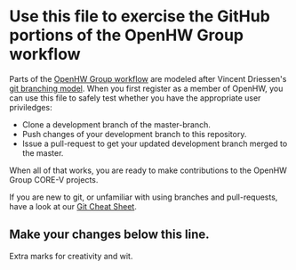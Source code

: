 # Use this file to exercise the GitHub portions of the OpenHW Group workflow

Parts of the [OpenHW Group workflow](https://github.com/openhwgroup/core-v-docs/blob/master/verif/Common/OpenHWGroup_WorkFlow.pdf)
are modeled after Vincent Driessen's [git branching model](https://nvie.com/posts/a-successful-git-branching-model/).  When
you first register as a member of OpenHW, you can use this file to safely test whether you have the appropriate user priviledges:
* Clone a development branch of the master-branch.
* Push changes of your development branch to this repository.
* Issue a pull-request to get your updated development branch merged to the master.

When all of that works, you are ready to make contributions to the OpenHW Group CORE-V projects.

If you are new to git, or unfamiliar with using branches and pull-requests, have a look at our [Git Cheat Sheet](https://github.com/openhwgroup/core-v-verif/blob/master/GitCheats.txt).

## Make your changes below this line.
Extra marks for creativity and wit.
